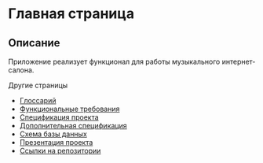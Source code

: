 # Главная страница

## Описание

Приложение реализует функционал для работы музыкального интернет-салона.

Другие страницы
* [Глоссарий](https://github.com/fpmi-tp2023/labrabota5pr1-team_final_final/blob/pages/docs/glossary.md)
* [Функциональные требования](https://github.com/fpmi-tp2023/labrabota5pr1-team_final_final/blob/pages/docs/func_requirements.md)
* [Спецификация проекта](https://github.com/fpmi-tp2023/labrabota5pr1-team_final_final/blob/pages/docs/project_spec.md)
* [Дополнительная спецификация](https://github.com/fpmi-tp2023/labrabota5pr1-team_final_final/blob/pages/docs/additional_spec.md)
* [Схема базы данных](https://github.com/fpmi-tp2023/labrabota5pr1-team_final_final/blob/pages/docs/database.md)
* [Презентация проекта](https://github.com/fpmi-tp2023/labrabota5pr1-team_final_final/blob/pages/docs/presentation.md)
* [Ссылки на репозитории](https://github.com/fpmi-tp2023/labrabota5pr1-team_final_final/blob/pages/docs/additional_page.md)
